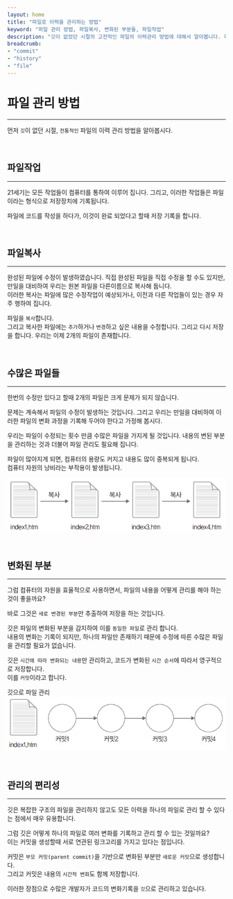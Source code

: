 ```yaml
---
layout: home
title: "파일로 이력을 관리하는 방법"
keyword: "파일 관리 방법, 파일복사, 변화된 부분들, 파일작업"
description: "깃이 없었던 시절의 고전적인 파일의 이력관리 방법에 대해서 알아봅니다. 파일복사, 파일관리 등의 불편함을 확인합니다."
breadcrumb:
- "commit"
- "history"
- "file"
---
```


# 파일 관리 방법
---
먼저 `깃`이 없던 시절, `전통적인` 파일의 이력 관리 방법을 알아봅시다.  

<br>

## 파일작업
---
21세기는 모든 작업들이 컴퓨터를 통하여 이루어 집니다. 그리고, 이러한 작업들은 파일이라는 형식으로 저장장치에 기록됩니다.  

파일에 코드를 작성을 하다가, 이것이 완료 되었다고 할때 저장 기록을 합니다.  

<br>

## 파일복사
---
완성된 파일에 수정이 발생하였습니다. 직접 완성된 파일을 직접 수정을 할 수도 있지만, 만일을 대비하여 우리는 원본 파일을 다른이름으로 복사해 둡니다.  
이러한 복사는 파일에 많은 수정작업이 예상되거나, 이전과 다른 작업들이 있는 경우 자주 행하여 집니다.

파일을 `복사`합니다.  
그리고 복사한 파일에는 `추가`하거나 `변경`하고 싶은 내용을 수정합니다. 그리고 다시 저장을 합니다.
우리는 이제 2개의 파일이 존재합니다.

<br>

## 수많은 파일들
---
한번의 수정만 있다고 할때 2개의 파일은 크게 문제가 되지 않습니다.  

문제는 계속해서 파일의 수정이 발생하는 것입니다. 그리고 우리는 만일을 대비하여 이러한 파일의 변화 과정을 기록해 두어야 한다고 가정해 봅시다.  

우리는 파일이 수정되는 횟수 만큼 수많은 파일을 가지게 될 것입니다. 내용의 변된 부분을 관리하는 것과 더불어 파일 관리도 필요해 집니다.  

파일이 많아지게 되면, 컴퓨터의 용량도 커지고 내용도 많이 중복되게 됩니다.  
컴퓨터 자원의 낭비라는 부작용이 발생됩니다.  

![파일 복사로 파일 관리](./img/git_file_history.png)

<br>

## 변화된 부분
---
그럼 컴퓨터의 자원을 효율적으로 사용하면서, 파일의 내용을 어떻게 관리를 해야 하는것이 좋을까요?  

바로 그것은 `새로 변경된 부분`만 추출하여 저장을 하는 것입니다.  

깃은 파일의 변화된 부분을 감지하여 이를 `동일한 파일`로 관리 합니다.  
내용의 변화는 기록이 되지만, 하나의 파일만 존재하기 때문에 수정에 따른 수많은 파일을 관리할 필요가 없습니다.  

깃은 `시간에 따라 변화되는 내용`만 관리하고, 코드가 변화된 `시간 순서`에 따라서 영구적으로 저장합니다.  
이를 `커밋`이라고 합니다.  

깃으로 파일 관리  
![깃으로 파일 관리](./img/git_file_commit.png) 

<br>

## 관리의 편리성
---
깃은 복잡한 구조의 파일을 관리하지 않고도 모든 이력을 하나의 파일로 관리 할 수 있다는 점에서 매우 유용합니다.

그럼 깃은 어떻게 하나의 파일로 여러 변화를 기록하고 관리 할 수 있는 것일까요?  
이는 커밋을 생성할때 서로 연관된 링크고리를 가지고 있다는 점입니다.  

커밋은 `부모 커밋(parent commit)`을 기반으로 변화된 부분만 `새로운 커밋`으로 생성합니다.  
그리고 커밋은 내용의 `시간적 변화`도 함께 저장합니다.  

이러한 장점으로 수많은 개발자가 코드의 변화기록을 `깃`으로 관리하고 있습니다.  

<br>